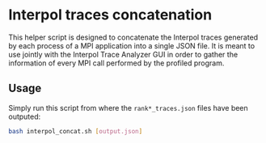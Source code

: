 # Interpol traces concatenation

This helper script is designed to concatenate the Interpol traces generated by each process of a MPI application into a single JSON file. 
It is meant to use jointly with the Interpol Trace Analyzer GUI in order to gather the information of every MPI call performed by the profiled program.

## Usage
Simply run this script from where the `rank*_traces.json` files have been outputed:
```bash
bash interpol_concat.sh [output.json]
```
